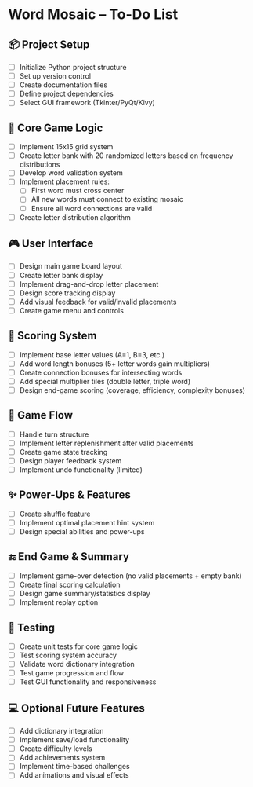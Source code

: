 # Word Mosaic – To-Do List

## 📦 Project Setup
- [ ] Initialize Python project structure
- [ ] Set up version control
- [ ] Create documentation files
- [ ] Define project dependencies
- [ ] Select GUI framework (Tkinter/PyQt/Kivy)

## 🧠 Core Game Logic
- [ ] Implement 15x15 grid system
- [ ] Create letter bank with 20 randomized letters based on frequency distributions
- [ ] Develop word validation system
- [ ] Implement placement rules:
  - [ ] First word must cross center
  - [ ] All new words must connect to existing mosaic
  - [ ] Ensure all word connections are valid
- [ ] Create letter distribution algorithm

## 🎮 User Interface
- [ ] Design main game board layout
- [ ] Create letter bank display
- [ ] Implement drag-and-drop letter placement
- [ ] Design score tracking display
- [ ] Add visual feedback for valid/invalid placements
- [ ] Create game menu and controls

## 🎯 Scoring System
- [ ] Implement base letter values (A=1, B=3, etc.)
- [ ] Add word length bonuses (5+ letter words gain multipliers)
- [ ] Create connection bonuses for intersecting words
- [ ] Add special multiplier tiles (double letter, triple word)
- [ ] Design end-game scoring (coverage, efficiency, complexity bonuses)

## 🔁 Game Flow
- [ ] Handle turn structure
- [ ] Implement letter replenishment after valid placements
- [ ] Create game state tracking
- [ ] Design player feedback system
- [ ] Implement undo functionality (limited)

## ✨ Power-Ups & Features
- [ ] Create shuffle feature
- [ ] Implement optimal placement hint system
- [ ] Design special abilities and power-ups

## 🔚 End Game & Summary
- [ ] Implement game-over detection (no valid placements + empty bank)
- [ ] Create final scoring calculation
- [ ] Design game summary/statistics display
- [ ] Implement replay option

## 🧪 Testing
- [ ] Create unit tests for core game logic
- [ ] Test scoring system accuracy
- [ ] Validate word dictionary integration
- [ ] Test game progression and flow
- [ ] Test GUI functionality and responsiveness

## 💻 Optional Future Features
- [ ] Add dictionary integration
- [ ] Implement save/load functionality
- [ ] Create difficulty levels
- [ ] Add achievements system
- [ ] Implement time-based challenges
- [ ] Add animations and visual effects
